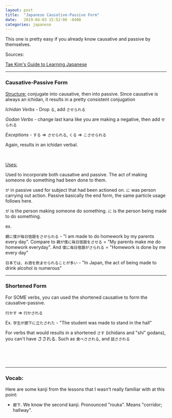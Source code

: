 ```yaml
---
layout: post
title:  "Japanese Causative-Passive Form"
date:   2019-04-03 15:52:06 -0400
categories: japanese
---
```


This one is pretty easy if you already know causative and passive by themselves.

Sources:

<a href="http://www.guidetojapanese.org/learn/grammar/causepass">Tae Kim's Guide to Learning Japanese</a>

<hr />
<h3>Causative-Passive Form</h3>

<u>Structure:</u> conjugate into causative, then into passive. Since causative is always an ichidan, it results in a pretty consistent conjugation

<i>Ichidan Verbs</i> - Drop `る`, add `させられる`

<i>Godan Verbs</i> - change last kana like you are making a negative, then add `せられる`

<i>Exceptions</i> - `する` => `させられる`, `くる` => `こさせられる`

Again, results in an ichidan verbal.

<br />

<u>Uses:</u> 

Used to incorporate both causative and passive. The act of making someone do something had been done to them.

`が` in passive used for subject that had been actioned on. `に` was person carrying out action. Passive basically the end form, the same particle usage follows here.

`が` is the person making someone do something. `に` is the person being made to do something.

ex. 

`親に僕が毎日宿題をさせられる` - "I am made to do homework by my parents every day". Compare to `親が僕に毎日宿題をさせる` = "My parents make me do homework everyday". And `僕に毎日宿題がさられる` = "Homework is done by me every day"

`日本では、お酒を飲ませられることが多い` - "In Japan, the act of being made to drink alcohol is numerous"

<hr />
<h3>Shortened Form</h3>

For SOME verbs, you can used the shortened causative to form the causative-passive.

`行かす` => `行かされる`

Ex. `学生が廊下に立たされた` - "The student was made to stand in the hall"

For verbs that would results in a shortened `さす` (ichidans and "shi" godans), you can't have さされる. Such as `食べさされる`, and `話さされる`

<br />
<br />
<br />

<hr />
<h3>Vocab:</h3>

Here are some kanji from the lessons that I wasn't really familiar with at this point:

- `廊下`. We know the second kanji. Pronounced "rouka". Means "corridor; hallway".

